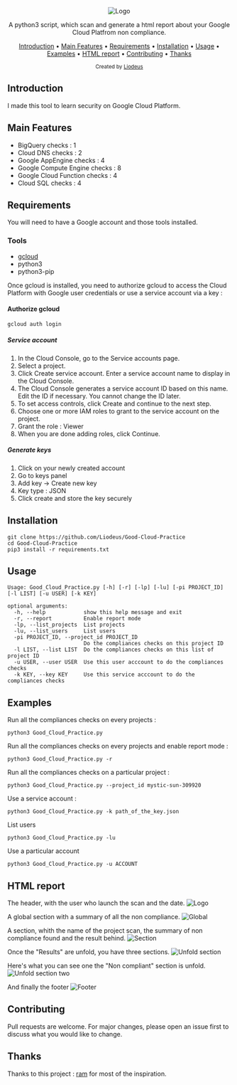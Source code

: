 <p align="center">
  <img src="https://github.com/Liodeus/Good-Cloud-Practice/blob/main/images/logo.png" alt="Logo">
  
<p align="center">A python3 script, which scan and generate a html report about your Google Cloud Platfrom non compliance.

<p align="center">
  <a href="#introduction">Introduction</a>
 • <a href="#main-features">Main Features</a>
 • <a href="#requirements">Requirements</a>
 • <a href="#installation">Installation</a>
 • <a href="#usage">Usage</a>
 • <a href="#Examples">Examples</a>
 • <a href="#HTML-report">HTML report</a>
 • <a href="#contributing">Contributing</a>
 • <a href="#thanks">Thanks</a>
</p>

<div align="center">
  <sub>Created by
  <a href="https://liodeus.github.io/">Liodeus</a>
</div>

## Introduction

I made this tool to learn security on Google Cloud Platform.

## Main Features

- BigQuery checks : 1
- Cloud DNS checks : 2
- Google AppEngine checks : 4
- Google Compute Engine checks : 8
- Google Cloud Function checks : 4
- Cloud SQL checks : 4

## Requirements

You will need to have a Google account and those tools installed.

### Tools

- [gcloud](https://cloud.google.com/sdk/docs/install#deb)
- python3
- python3-pip

Once gcloud is installed, you need to authorize gcloud to access the Cloud Platform with Google user credentials or use a service account via a key :

#### Authorize gcloud
```bash
gcloud auth login
```

##### Service account

1. In the Cloud Console, go to the Service accounts page.
2. Select a project.
3. Click Create service account.
   Enter a service account name to display in the Cloud Console.
4. The Cloud Console generates a service account ID based on this name. Edit the ID if necessary. You cannot change the ID later.
5. To set access controls, click Create and continue to the next step.
6. Choose one or more IAM roles to grant to the service account on the project.
7. Grant the role : Viewer
8. When you are done adding roles, click Continue.

##### Generate keys

1. Click on your newly created account
2. Go to keys panel
3. Add key -> Create new key
4. Key type : JSON
5. Click create and store the key securely

## Installation

```
git clone https://github.com/Liodeus/Good-Cloud-Practice
cd Good-Cloud-Practice
pip3 install -r requirements.txt
```

## Usage

```
Usage: Good_Cloud_Practice.py [-h] [-r] [-lp] [-lu] [-pi PROJECT_ID] [-l LIST] [-u USER] [-k KEY]

optional arguments:
  -h, --help            show this help message and exit
  -r, --report          Enable report mode
  -lp, --list_projects  List projects
  -lu, --list_users     List users
  -pi PROJECT_ID, --project_id PROJECT_ID
                        Do the compliances checks on this project ID
  -l LIST, --list LIST  Do the compliances checks on this list of project ID
  -u USER, --user USER  Use this user acccount to do the compliances checks
  -k KEY, --key KEY     Use this service acccount to do the compliances checks
```

## Examples

Run all the compliances checks on every projects :
```shell
python3 Good_Cloud_Practice.py
```

Run all the compliances checks on every projects and enable report mode :
```shell
python3 Good_Cloud_Practice.py -r
```

Run all the compliances checks on a particular project :
```shell
python3 Good_Cloud_Practice.py --project_id mystic-sun-309920
```

Use a service account :
```shell
python3 Good_Cloud_Practice.py -k path_of_the_key.json
```

List users
```shell
python3 Good_Cloud_Practice.py -lu
```

Use a particular account
```shell
python3 Good_Cloud_Practice.py -u ACCOUNT
```

## HTML report

The header, with the user who launch the scan and the date.
<img src="https://github.com/Liodeus/Good-Cloud-Practice/blob/main/images/header.png" alt="Logo">

A global section with a summary of all the non compliance.
<img src="https://github.com/Liodeus/Good-Cloud-Practice/blob/main/images/global.png" alt="Global">

A section, whith the name of the project scan, the summary of non compliance found and the result behind.
<img src="https://github.com/Liodeus/Good-Cloud-Practice/blob/main/images/section.png" alt="Section">

Once the "Results" are unfold, you have three sections.
<img src="https://github.com/Liodeus/Good-Cloud-Practice/blob/main/images/unfold_section.png" alt="Unfold section">

Here's what you can see one the "Non compliant" section is unfold.
<img src="https://github.com/Liodeus/Good-Cloud-Practice/blob/main/images/unfold_section_two.png" alt="Unfold section two">

And finally the footer
<img src="https://github.com/Liodeus/Good-Cloud-Practice/blob/main/images/footer.png" alt="Footer">

## Contributing

Pull requests are welcome. For major changes, please open an issue first to discuss what you would like to change.

## Thanks

Thanks to this project : [ram](https://github.com/BrunoReboul/ram) for most of the inspiration.
